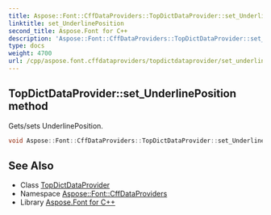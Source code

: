 ```yaml
---
title: Aspose::Font::CffDataProviders::TopDictDataProvider::set_UnderlinePosition method
linktitle: set_UnderlinePosition
second_title: Aspose.Font for C++
description: 'Aspose::Font::CffDataProviders::TopDictDataProvider::set_UnderlinePosition method. Gets/sets UnderlinePosition in C++.'
type: docs
weight: 4700
url: /cpp/aspose.font.cffdataproviders/topdictdataprovider/set_underlineposition/
---
```

## TopDictDataProvider::set_UnderlinePosition method


Gets/sets UnderlinePosition.

```cpp
void Aspose::Font::CffDataProviders::TopDictDataProvider::set_UnderlinePosition(int32_t value)
```

## See Also

* Class [TopDictDataProvider](../)
* Namespace [Aspose::Font::CffDataProviders](../../)
* Library [Aspose.Font for C++](../../../)
